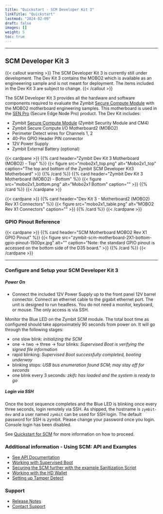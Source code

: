 ```yaml
---
title: "Quickstart - SCM Developer Kit 3"
linkTitle: "Quickstart"
lastmod: "2024-02-09"
draft: false
images: []
weight: 5
toc: true
---
```


-----
## **SCM Developer Kit 3**

{{< callout warning >}}
The SCM Developer Kit 3 is currently still under development. The Dev Kit 3 contains the MOBO2 which is available as an engineeering sample and is not meant for deployment. The items included in the Dev Kit 3 are subject to change.
{{< /callout >}}

The SCM Developer Kit 3 provides all the hardware and software components required to evaluate the Zymbit [Secure Compute Module](../../scm/quickstart) with the MOBO2 motherboard engineering samples. This motherboard is used in the [SEN Pro](https://www.zymbit.com/secure-edge-node-pro/) (Secure Edge Node Pro) product.  The Dev Kit includes:
 
 * Zymbit [Secure Compute Module](../../scm/quickstart) (Zymbit Security Module and CM4)
 * Zymbit Secure Compute I/O Motherboard2 (MOBO2)
 * Perimeter Detect wires for Channels 1, 2
 * 40-Pin GPIO Header PIN connector
 * 12V Power Supply
 * Zymbit External Battery (optional)

{{< cardpane >}}
{{% card header="Zymbit Dev Kit 3 Motherboard (MOBO2) - Top" %}}
{{< figure
    src="mobo2x1_top.png"
    alt="Mobo2x1_top"
    caption="The top and bottom of the Zymbit SCM Developer Kit3 Motherboard"
    >}}
{{% /card %}}
{{% card header="Zymbit Dev Kit 3 Motherboard (MOBO2) - Bottom" %}}
{{< figure
    src="mobo2x1_bottom.png"
    alt="Mobo2x1 Bottom"
    caption=""
    >}}
{{% /card %}}
{{< /cardpane >}}


{{< cardpane >}}
{{% card header="Dev Kit 3 - Motherboard2 (MOBO2) Rev X1 Connectors" %}}
{{< figure 
    src="mobo2x1_table.png"
    alt="MOBO2 Rev X1 Connectors"
    caption=""
    >}}
{{% /card %}}
{{< /cardpane >}}

### GPIO Pinout Reference

{{< cardpane >}}
{{% card header="SCM Motherboard MOBO2 Rev X1 GPIO Pinout" %}}
{{< figure
    src="zymbit-scm-motherboard-2X1-bottom-gpio-pinout-1500px.jpg"
    alt=""
    caption="Note: the standard GPIO pinout is accessed on the bottom side of the D35 board."
    >}}
{{% /card %}}
{{< /cardpane >}}

-----

### **Configure and Setup your SCM Developer Kit 3**

##### Power On
 * Connect the included 12V Power Supply up to the front panel 12V barrel connector. Connect an ethernet cable to the gigabit ethernet port. The unit is designed to run headless. You do not need a monitor, keyboard, or mouse. The only access is via SSH.

Monitor the Blue LED on the Zymbit SCM module. The total boot time as configured should take approximately 90 seconds from power on. It will go through the following stages:

- one slow blink:    *initializing the SCM*
- one -> two -> three -> four blinks:   *Supervised Boot is verifying the signed file information*
- rapid blinking:   *Supervised Boot successfully completed, booting underway*
- blinking stops:   *USB bus enumeration found SCM; may stay off for seconds*
- one blink every 3 seconds:   *zkifc has loaded and the system is ready to go*

##### Login via SSH

Once the boot sequence completes and the Blue LED is blinking once every three seconds, login remotely via SSH. As shipped, the hostname is `zymbit-dev` and a user named `zymbit` can be used for SSH login. The default password for SSH is zymbit. Please change your password once you login. Console login has been disabled.

See [Quickstart for SCM](../../scm/quickstart) for more information on how to proceed.

### Additional information - Using SCM: API and Examples
    
 * [See API Documentation](../../../api/)   
 * [Working with Supervised Boot](../../../tutorials/supervised-boot/)
 * [Securing the SCM further with the example Sanitization Script](https://github.com/zymbit-applications/zk-scripts)
 * [Working with the HD Wallet](../../../tutorials/digital-wallet/)
 * [Setting up Tamper Detect](../../../tutorials/perimeter-detect/)
    
### Support
    
 * [Release Notes](../../../troubleshooting/scm/)
 * [Contact Support](mailto:support@zymbit.com)


